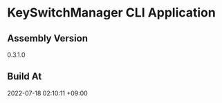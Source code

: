 KeySwitchManager CLI Application
==============================

## Assembly Version

0.3.1.0

## Build At

2022-07-18 02:10:11 +09:00

